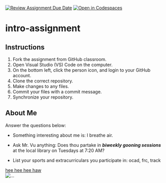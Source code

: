 [![Review Assignment Due Date](https://classroom.github.com/assets/deadline-readme-button-22041afd0340ce965d47ae6ef1cefeee28c7c493a6346c4f15d667ab976d596c.svg)](https://classroom.github.com/a/id9nvSAC)
[![Open in Codespaces](https://classroom.github.com/assets/launch-codespace-2972f46106e565e64193e422d61a12cf1da4916b45550586e14ef0a7c637dd04.svg)](https://classroom.github.com/open-in-codespaces?assignment_repo_id=15684047)
# intro-assignment

## Instructions
1. Fork the assignment from GitHub classroom.
2. Open Visual Studio (VS) Code on the computer.
3. On the bottom left, click the person icon, and login to your GitHub account.
4. Clone the correct repository.
5. Make changes to any files.
6. Commit your files with a commit message.
7. Synchronize your repository.

## About Me
Answer the questions below:
* Something interesting about me is: I breathe air.

* Ask Mr. Vu anything: Does thou partake in ***biweekly gooning sessions*** at the local library on Tuesdays at 7:20 AM?

* List your sports and extracurriculars you participate in: ocad, frc, track

[hee hee hee haw](https://www.youtube.com/watch?v=dQw4w9WgXcQ) <br>
![...](https://static.wikia.nocookie.net/silly-cat/images/b/b8/War_of_the_Silly_and_Unsilly.jpg/revision/latest?cb=20240310230516)